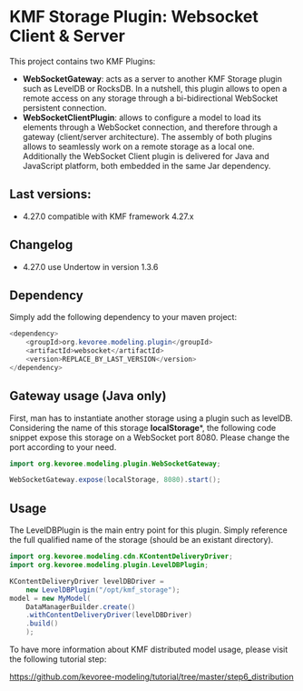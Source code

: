 # KMF Storage Plugin: Websocket Client & Server

This project contains two KMF Plugins:
- **WebSocketGateway**: acts as a server to another KMF Storage plugin such as LevelDB or RocksDB.
In a nutshell, this plugin allows to open a remote access on any storage through a bi-bidirectional WebSocket persistent connection.
- **WebSocketClientPlugin**: allows to configure a model to load its elements through a WebSocket connection, and therefore through a gateway (client/server architecture).
The assembly of both plugins allows to seamlessly work on a remote storage as a local one.
Additionally the WebSocket Client plugin is delivered for Java and JavaScript platform, both embedded in the same Jar dependency.

## Last versions:

- 4.27.0 compatible with KMF framework 4.27.x

## Changelog

- 4.27.0 use Undertow in version 1.3.6

## Dependency

Simply add the following dependency to your maven project:

```java
<dependency>
    <groupId>org.kevoree.modeling.plugin</groupId>
    <artifactId>websocket</artifactId>
    <version>REPLACE_BY_LAST_VERSION</version>
</dependency>
```

## Gateway usage (Java only)

First, man has to instantiate another storage using a plugin such as levelDB.
Considering the name of this storage **localStorage***, the following code snippet expose this storage on a WebSocket port 8080.
Please change the port according to your need.

```java
import org.kevoree.modeling.plugin.WebSocketGateway;

WebSocketGateway.expose(localStorage, 8080).start();
```


## Usage

The LevelDBPlugin is the main entry point for this plugin.
Simply reference the full qualified name of the storage (should be an existant directory).

```java
import org.kevoree.modeling.cdn.KContentDeliveryDriver;
import org.kevoree.modeling.plugin.LevelDBPlugin;

KContentDeliveryDriver levelDBDriver = 
	new LevelDBPlugin("/opt/kmf_storage");
model = new MyModel(
    DataManagerBuilder.create()
    .withContentDeliveryDriver(levelDBDriver)
    .build()
    );
```

To have more information about KMF distributed model usage, please visit the following tutorial step:

https://github.com/kevoree-modeling/tutorial/tree/master/step6_distribution